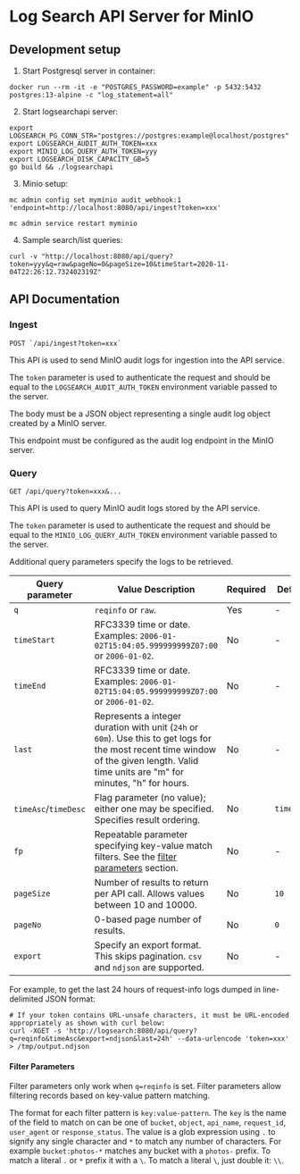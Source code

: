 # Log Search API Server for MinIO

## Development setup

1. Start Postgresql server in container:

```shell
docker run --rm -it -e "POSTGRES_PASSWORD=example" -p 5432:5432 postgres:13-alpine -c "log_statement=all"
```

2. Start logsearchapi server:

```shell
export LOGSEARCH_PG_CONN_STR="postgres://postgres:example@localhost/postgres"
export LOGSEARCH_AUDIT_AUTH_TOKEN=xxx
export MINIO_LOG_QUERY_AUTH_TOKEN=yyy
export LOGSEARCH_DISK_CAPACITY_GB=5
go build && ./logsearchapi
```

3. Minio setup:

```shell
mc admin config set myminio audit_webhook:1 'endpoint=http://localhost:8080/api/ingest?token=xxx'

mc admin service restart myminio
```

4. Sample search/list queries:

```shell
curl -v "http://localhost:8080/api/query?token=yyy&q=raw&pageNo=0&pageSize=10&timeStart=2020-11-04T22:26:12.732402319Z"
```

## API Documentation

### Ingest 

```
POST `/api/ingest?token=xxx`
```

This API is used to send MinIO audit logs for ingestion into the API service.

The `token` parameter is used to authenticate the request and should be equal to the `LOGSEARCH_AUDIT_AUTH_TOKEN` environment variable passed to the server.

The body must be a JSON object representing a single audit log object created by a MinIO server.

This endpoint must be configured as the audit log endpoint in the MinIO server.

### Query

```
GET /api/query?token=xxx&...
```

This API is used to query MinIO audit logs stored by the API service.

The `token` parameter is used to authenticate the request and should be equal to the `MINIO_LOG_QUERY_AUTH_TOKEN` environment variable passed to the server.

Additional query parameters specify the logs to be retrieved.

| Query parameter      | Value Description                                                                                                                                                                        | Required | Default    |
|----------------------|------------------------------------------------------------------------------------------------------------------------------------------------------------------------------------------|----------|------------|
| `q`                  | `reqinfo` or `raw`.                                                                                                                                                                      | Yes      | -          |
| `timeStart`          | RFC3339 time or date. Examples: `2006-01-02T15:04:05.999999999Z07:00` or `2006-01-02`.                                                                                                   | No       | -          |
| `timeEnd`            | RFC3339 time or date. Examples: `2006-01-02T15:04:05.999999999Z07:00` or `2006-01-02`.                                                                                                   | No       | -          |
| `last`               | Represents a integer duration with unit (`24h` or `60m`). Use this to get logs for the most recent time window of the given length. Valid time units are "m" for minutes, "h" for hours. | No       | -          |
| `timeAsc`/`timeDesc` | Flag parameter (no value); either one may be specified. Specifies result ordering.                                                                                                       | No       | `timeDesc` |
| `fp`                 | Repeatable parameter specifying key-value match filters. See the [filter parameters](#filter-parameters) section.                                                                        | No       | -          |
| `pageSize`           | Number of results to return per API call. Allows values between 10 and 10000.                                                                                                            | No       | `10`       |
| `pageNo`             | 0-based page number of results.                                                                                                                                                          | No       | `0`        |
| `export`             | Specify an export format. This skips pagination. `csv` and `ndjson` are supported.                                                                                                       | No       | -          |

For example, to get the last 24 hours of request-info logs dumped in line-delimited JSON format:

```
# If your token contains URL-unsafe characters, it must be URL-encoded appropriately as shown with curl below:
curl -XGET -s 'http://logsearch:8080/api/query?q=reqinfo&timeAsc&export=ndjson&last=24h' --data-urlencode 'token=xxx' > /tmp/output.ndjson
```



#### Filter Parameters

Filter parameters only work when `q=reqinfo` is set. Filter parameters allow filtering records based on key-value pattern matching. 

The format for each filter pattern is `key:value-pattern`. The `key` is the name of the field to match on can be one of `bucket`, `object`, `api_name`, `request_id`, `user_agent` or `response_status`. The value is a glob expression using `.` to signify any single character and `*` to match any number of characters. For example `bucket:photos-*` matches any bucket with a `photos-` prefix. To match a literal `.` or `*` prefix it with a `\`. To match a literal `\`, just double it: `\\`.
